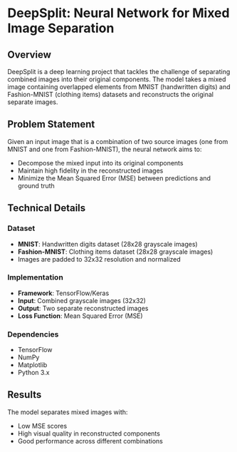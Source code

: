 # DeepSplit: Neural Network for Mixed Image Separation

## Overview
DeepSplit is a deep learning project that tackles the challenge of separating combined images into their original components. The model takes a mixed image containing overlapped elements from MNIST (handwritten digits) and Fashion-MNIST (clothing items) datasets and reconstructs the original separate images.

## Problem Statement
Given an input image that is a combination of two source images (one from MNIST and one from Fashion-MNIST), the neural network aims to:
- Decompose the mixed input into its original components
- Maintain high fidelity in the reconstructed images
- Minimize the Mean Squared Error (MSE) between predictions and ground truth

## Technical Details

### Dataset
- **MNIST**: Handwritten digits dataset (28x28 grayscale images)
- **Fashion-MNIST**: Clothing items dataset (28x28 grayscale images)
- Images are padded to 32x32 resolution and normalized

### Implementation
- **Framework**: TensorFlow/Keras
- **Input**: Combined grayscale images (32x32)
- **Output**: Two separate reconstructed images
- **Loss Function**: Mean Squared Error (MSE)

### Dependencies
- TensorFlow
- NumPy
- Matplotlib
- Python 3.x

## Results
The model separates mixed images with:
- Low MSE scores
- High visual quality in reconstructed components
- Good performance across different combinations
